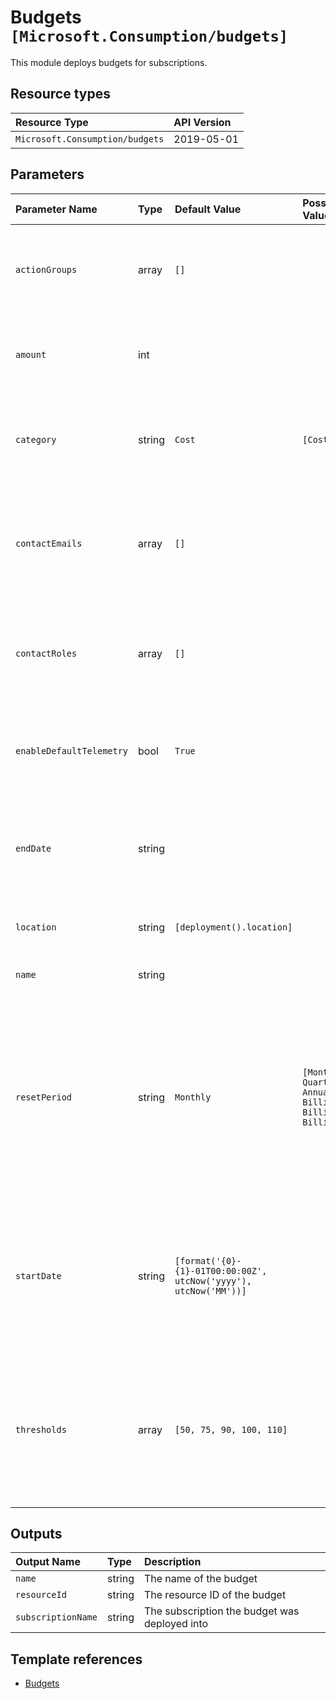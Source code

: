 # Budgets `[Microsoft.Consumption/budgets]`

This module deploys budgets for subscriptions.

## Resource types

| Resource Type | API Version |
| :-- | :-- |
| `Microsoft.Consumption/budgets` | 2019-05-01 |

## Parameters

| Parameter Name | Type | Default Value | Possible Values | Description |
| :-- | :-- | :-- | :-- | :-- |
| `actionGroups` | array | `[]` |  | Optional. List of action group resource IDs that will receive the alert. |
| `amount` | int |  |  | Required. The total amount of cost or usage to track with the budget. |
| `category` | string | `Cost` | `[Cost, Usage]` | Optional. The category of the budget, whether the budget tracks cost or usage. |
| `contactEmails` | array | `[]` |  | Optional. The list of email addresses to send the budget notification to when the thresholds are exceeded. |
| `contactRoles` | array | `[]` |  | Optional. The list of contact roles to send the budget notification to when the thresholds are exceeded. |
| `enableDefaultTelemetry` | bool | `True` |  | Optional. Enable telemetry via the Customer Usage Attribution ID (GUID). |
| `endDate` | string |  |  | Optional. The end date for the budget. If not provided, it will default to 10 years from the start date. |
| `location` | string | `[deployment().location]` |  | Optional. Location deployment metadata. |
| `name` | string |  |  | Optional. The name of the budget. |
| `resetPeriod` | string | `Monthly` | `[Monthly, Quarterly, Annually, BillingMonth, BillingQuarter, BillingAnnual]` | Optional. The time covered by a budget. Tracking of the amount will be reset based on the time grain. BillingMonth, BillingQuarter, and BillingAnnual are only supported by WD customers. |
| `startDate` | string | `[format('{0}-{1}-01T00:00:00Z', utcNow('yyyy'), utcNow('MM'))]` |  | Required. The start date for the budget. Start date should be the first day of the month and cannot be in the past (except for the current month). |
| `thresholds` | array | `[50, 75, 90, 100, 110]` |  | Optional. Percent thresholds of budget for when to get a notification. Can be up to 5 thresholds, where each must be between 1 and 1000. |

## Outputs

| Output Name | Type | Description |
| :-- | :-- | :-- |
| `name` | string | The name of the budget |
| `resourceId` | string | The resource ID of the budget |
| `subscriptionName` | string | The subscription the budget was deployed into |

## Template references

- [Budgets](https://docs.microsoft.com/en-us/azure/templates/Microsoft.Consumption/2019-05-01/budgets)
